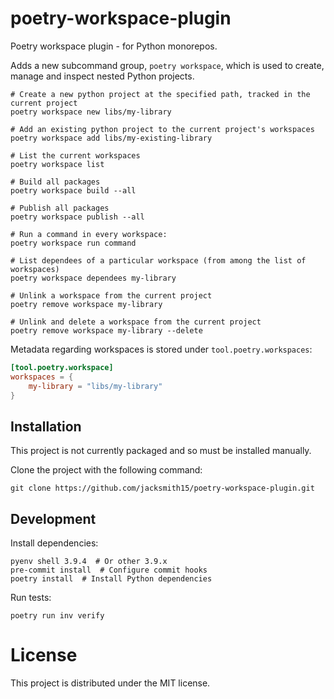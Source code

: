 # poetry-workspace-plugin

Poetry workspace plugin - for Python monorepos.

Adds a new subcommand group, `poetry workspace`, which is used to create, manage and inspect nested Python projects.

```shell
# Create a new python project at the specified path, tracked in the current project
poetry workspace new libs/my-library

# Add an existing python project to the current project's workspaces
poetry workspace add libs/my-existing-library

# List the current workspaces
poetry workspace list

# Build all packages
poetry workspace build --all

# Publish all packages
poetry workspace publish --all

# Run a command in every workspace:
poetry workspace run command

# List dependees of a particular workspace (from among the list of workspaces)
poetry workspace dependees my-library

# Unlink a workspace from the current project
poetry remove workspace my-library

# Unlink and delete a workspace from the current project
poetry remove workspace my-library --delete
```

Metadata regarding workspaces is stored under `tool.poetry.workspaces`:

```toml
[tool.poetry.workspace]
workspaces = {
    my-library = "libs/my-library"
}
```

## Installation

This project is not currently packaged and so must be installed manually.

Clone the project with the following command:
```
git clone https://github.com/jacksmith15/poetry-workspace-plugin.git
```

## Development

Install dependencies:

```shell
pyenv shell 3.9.4  # Or other 3.9.x
pre-commit install  # Configure commit hooks
poetry install  # Install Python dependencies
```

Run tests:

```shell
poetry run inv verify
```

# License
This project is distributed under the MIT license.
